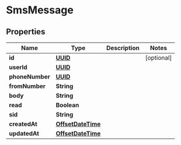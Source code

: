 

# SmsMessage

## Properties

Name | Type | Description | Notes
------------ | ------------- | ------------- | -------------
**id** | [**UUID**](UUID) |  |  [optional]
**userId** | [**UUID**](UUID) |  | 
**phoneNumber** | [**UUID**](UUID) |  | 
**fromNumber** | **String** |  | 
**body** | **String** |  | 
**read** | **Boolean** |  | 
**sid** | **String** |  | 
**createdAt** | [**OffsetDateTime**](OffsetDateTime) |  | 
**updatedAt** | [**OffsetDateTime**](OffsetDateTime) |  | 



